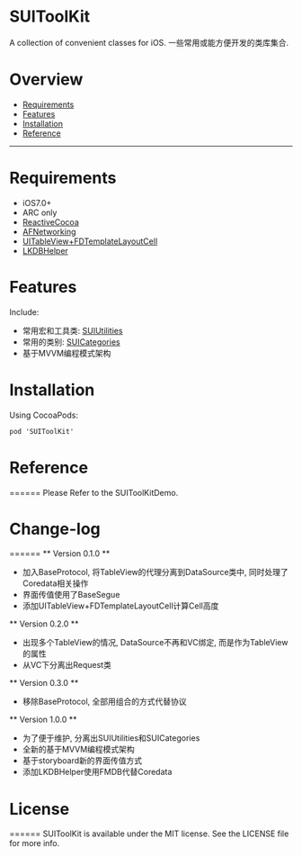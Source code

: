 SUIToolKit
======
A collection of convenient classes for iOS.
一些常用或能方便开发的类库集合.

# Overview
- [Requirements](#Requirements)
- [Features](#Features)
- [Installation](#Installation)
- [Reference](#Reference)

------

# Requirements
- iOS7.0+
- ARC only
- [ReactiveCocoa](https://github.com/ReactiveCocoa/ReactiveCocoa)
- [AFNetworking](https://github.com/AFNetworking/AFNetworking)
- [UITableView+FDTemplateLayoutCell](https://github.com/forkingdog/UITableView-FDTemplateLayoutCell)
- [LKDBHelper](https://github.com/li6185377/LKDBHelper-SQLite-ORM)

# Features
Include:
- 常用宏和工具类: [SUIUtilities](https://github.com/randomprocess/SUIUtilities)
- 常用的类别: [SUICategories](https://github.com/randomprocess/SUICategories)
- 基于MVVM编程模式架构

# Installation
Using CocoaPods:
```objective-c
pod 'SUIToolKit'
```

# Reference
======
Please Refer to the SUIToolKitDemo.

# Change-log
======
** Version 0.1.0 **
- 加入BaseProtocol, 将TableView的代理分离到DataSource类中, 同时处理了Coredata相关操作
- 界面传值使用了BaseSegue
- 添加UITableView+FDTemplateLayoutCell计算Cell高度

** Version 0.2.0 **
- 出现多个TableView的情况, DataSource不再和VC绑定, 而是作为TableView的属性
- 从VC下分离出Request类

** Version 0.3.0 **
- 移除BaseProtocol, 全部用组合的方式代替协议

** Version 1.0.0 **
- 为了便于维护, 分离出SUIUtilities和SUICategories
- 全新的基于MVVM编程模式架构
- 基于storyboard新的界面传值方式
- 添加LKDBHelper使用FMDB代替Coredata

# License
======
SUIToolKit is available under the MIT license. See the LICENSE file for more info.
